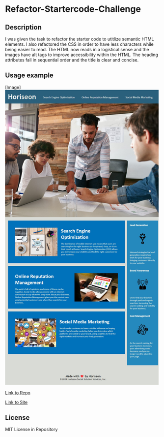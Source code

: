 # Refactor-Startercode-Challenge

## Description 

I was given the task to refactor the starter code to utitlize semantic HTML elements. I also refactored the CSS in order to have less characters while being easier to read. The HTML now reads in a logistical sense and the images have alt tags to improve accessibility within the HTML. The heading attributes fall in sequential order and the title is clear and concise. 

## Usage example

[Image]<img src="https://github.com/lalu423/refactoring-project/blob/main/assets/images/horiseon_refactor_sample.JPG" width="500"/>

[Link to Repo](https://github.com/Lalu423/refactoring-project)

[Link to Site](https://lalu423.github.io/refactoring-project/)

## License

MIT License in Repository